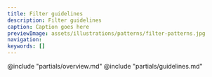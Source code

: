 ```yaml
---
title: Filter guidelines
description: Filter guidelines
caption: Caption goes here
previewImage: assets/illustrations/patterns/filter-patterns.jpg
navigation:
keywords: []
---
```


@include "partials/overview.md"
@include "partials/guidelines.md"

